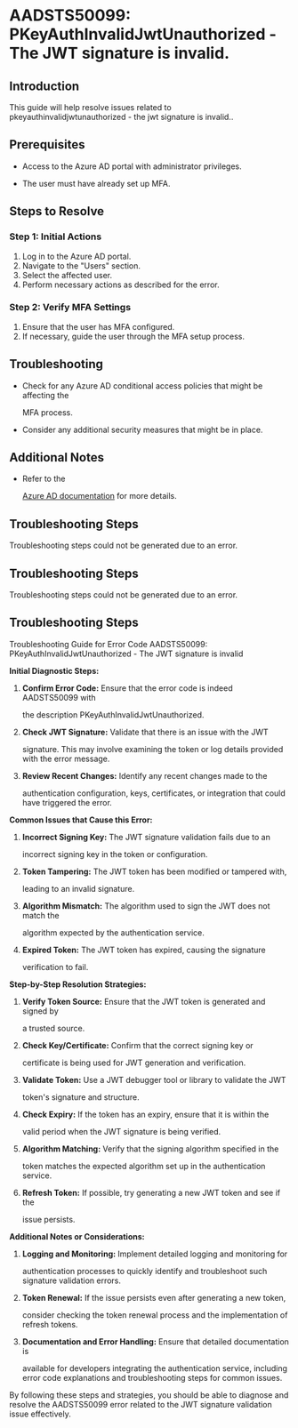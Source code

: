 # AADSTS50099: PKeyAuthInvalidJwtUnauthorized - The JWT signature is invalid.


## Introduction

This guide will help resolve issues related to pkeyauthinvalidjwtunauthorized -
the jwt signature is invalid..


## Prerequisites


* Access to the Azure AD portal with administrator privileges.

* The user must have already set up MFA.


## Steps to Resolve


### Step 1: Initial Actions

1. Log in to the Azure AD portal.
2. Navigate to the "Users" section.
3. Select the affected user.
4. Perform necessary actions as described for the error.


### Step 2: Verify MFA Settings

1. Ensure that the user has MFA configured.
2. If necessary, guide the user through the MFA setup process.


## Troubleshooting


* Check for any Azure AD conditional access policies that might be affecting the

  MFA process.

* Consider any additional security measures that might be in place.


## Additional Notes


* Refer to the

  [Azure AD 
documentation](https://learn.microsoft.com/en-us/azure/active-directory/)
  for more details.


## Troubleshooting Steps

Troubleshooting steps could not be generated due to an error.


## Troubleshooting Steps

Troubleshooting steps could not be generated due to an error.


## Troubleshooting Steps

Troubleshooting Guide for Error Code AADSTS50099:
PKeyAuthInvalidJwtUnauthorized - The JWT signature is invalid

**Initial Diagnostic Steps:** 

1. **Confirm Error Code:** Ensure that the error code is indeed AADSTS50099 with

   the description PKeyAuthInvalidJwtUnauthorized.

2. **Check JWT Signature:** Validate that there is an issue with the JWT

   signature. This may involve examining the token or log details provided with
   the error message.

3. **Review Recent Changes:** Identify any recent changes made to the

   authentication configuration, keys, certificates, or integration that could
   have triggered the error.

**Common Issues that Cause this Error:** 

1. **Incorrect Signing Key:** The JWT signature validation fails due to an

   incorrect signing key in the token or configuration.

2. **Token Tampering:** The JWT token has been modified or tampered with,

   leading to an invalid signature.

3. **Algorithm Mismatch:** The algorithm used to sign the JWT does not match the

   algorithm expected by the authentication service.

4. **Expired Token:** The JWT token has expired, causing the signature

   verification to fail.

**Step-by-Step Resolution Strategies:** 

1. **Verify Token Source:** Ensure that the JWT token is generated and signed by

   a trusted source.

2. **Check Key/Certificate:** Confirm that the correct signing key or

   certificate is being used for JWT generation and verification.

3. **Validate Token:** Use a JWT debugger tool or library to validate the JWT

   token's signature and structure.

4. **Check Expiry:** If the token has an expiry, ensure that it is within the

   valid period when the JWT signature is being verified.

5. **Algorithm Matching:** Verify that the signing algorithm specified in the

   token matches the expected algorithm set up in the authentication service.

6. **Refresh Token:** If possible, try generating a new JWT token and see if the

   issue persists.

**Additional Notes or Considerations:** 

1. **Logging and Monitoring:** Implement detailed logging and monitoring for

   authentication processes to quickly identify and troubleshoot such signature
   validation errors.

2. **Token Renewal:** If the issue persists even after generating a new token,

   consider checking the token renewal process and the implementation of refresh
   tokens.

3. **Documentation and Error Handling:** Ensure that detailed documentation is

   available for developers integrating the authentication service, including
   error code explanations and troubleshooting steps for common issues.

By following these steps and strategies, you should be able to diagnose and
resolve the AADSTS50099 error related to the JWT signature validation issue
effectively.